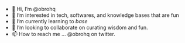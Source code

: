 - 👋 Hi, I’m @obrohq
- 👀 I’m interested in tech, softwares, and knowledge bases that are fun
- 🌱 I’m currently learning to _base_
- 💞️ I’m looking to collaborate on curating wisdom and fun.
- 📫 How to reach me ... @obrohq on twitter.

<!---
obrohq/obrohq is a ✨ special ✨ repository because its `README.md` (this file) appears on your GitHub profile.
You can click the Preview link to take a look at your changes.
--->
